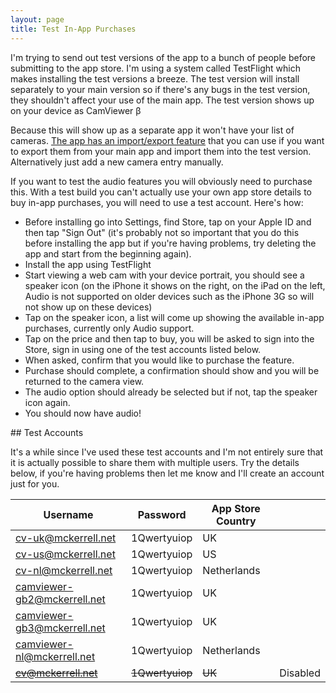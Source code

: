 ```yaml
---
layout: page
title: Test In-App Purchases
---
```


I'm trying to send out test versions of the app to a bunch of people before submitting to the app store. I'm using a system called TestFlight which makes installing the test versions a breeze. The test version will install separately to your main version so if there's any bugs in the test version, they shouldn't affect your use of the main app. The test version shows up on your device as CamViewer β

Because this will show up as a separate app it won't have your list of cameras. [The app has an import/export feature](/exporting-and-importing) that you can use if you want to export them from your main app and import them into the test version. Alternatively just add a new camera entry manually.


If you want to test the audio features you will obviously need to purchase this. With a test build you can't actually use your own app store details to buy in-app purchases, you will need to use a test account. Here's how:

 * Before installing go into Settings, find Store, tap on your Apple ID and then tap "Sign Out" (it's probably not so important that you do this before installing the app but if you're having problems, try deleting the app and start from the beginning again).
 * Install the app using TestFlight
 * Start viewing a web cam with your device portrait, you should see a speaker icon (on the iPhone it shows on the right, on the iPad on the left, Audio is not supported on older devices such as the iPhone 3G so will not show up on these devices)
 * Tap on the speaker icon, a list will come up showing the available in-app purchases, currently only Audio support.
 * Tap on the price and then tap to buy, you will be asked to sign into the Store, sign in using one of the test accounts listed below.
 * When asked, confirm that you would like to purchase the feature.
 * Purchase should complete, a confirmation should show and you will be returned to the camera view.
 * The audio option should already be selected but if not, tap the speaker icon again.
 * You should now have audio!

## Test Accounts

It's a while since I've used these test accounts and I'm not entirely sure that it is actually possible to share them with multiple users. Try the details below, if you're having problems then let me know and I'll create an account just for you.

| Username | Password | App Store Country | |
| --- | --- | --- | --- |
| cv-uk@mckerrell.net | 1Qwertyuiop | UK |
| cv-us@mckerrell.net | 1Qwertyuiop | US |
| cv-nl@mckerrell.net | 1Qwertyuiop | Netherlands |
| camviewer-gb2@mckerrell.net | 1Qwertyuiop | UK |
| camviewer-gb3@mckerrell.net | 1Qwertyuiop | UK |
| camviewer-nl@mckerrell.net | 1Qwertyuiop | Netherlands |
| ~~cv@mckerrell.net~~ | ~~1Qwertyuiop~~ | ~~UK~~ | Disabled |